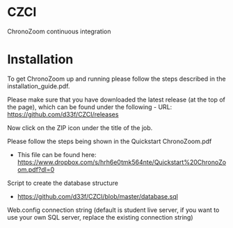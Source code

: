 # CZCI
ChronoZoom continuous integration  

# Installation
To get ChronoZoom up and running please follow the steps described in the installation_guide.pdf.

Please make sure that you have downloaded the latest release (at the top of the page), which can be found under the following - URL: https://github.com/d33f/CZCI/releases

Now click on the ZIP icon under the title of the job.

Please follow the steps being shown in the Quickstart ChronoZoom.pdf
- This file can be found here: https://www.dropbox.com/s/hrh6e0tmk564nte/Quickstart%20ChronoZoom.pdf?dl=0

Script to create the database structure
- https://github.com/d33f/CZCI/blob/master/database.sql

Web.config connection string (default is student live server, if you want to use your own SQL server, replace the existing connection string)

<connectionStrings>
    <add name="DBstring" connectionString="Data Source=84.246.4.143,9135;Initial Catalog=Quist1Chronozoom;User Id=Quist1Chronozoom;Password=chronozoom1;" providerName="System.Data.SqlClient" />
    <!--<add name="DBstring" connectionString="Data Source=sql8.mijnhostingpartner.nl;Initial Catalog=Quist1Chronozoom;User Id=Quist1Chronozoom;Password=chronozoom1;" providerName="System.Data.SqlClient" />-->
</connectionStrings>

